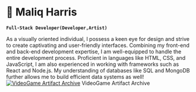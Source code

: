 #  🤖  Maliq Harris 

**`Full-Stack Developer(Developer,Artist)`**

As a visually oriented individual, I possess a keen eye for design and strive to create captivating and user-friendly interfaces. Combining my front-end and back-end development expertise, I am well-equipped to handle the entire development process. Proficient in languages like HTML, CSS, and JavaScript, I am also experienced in working with frameworks such as React and Node.js. My understanding of databases like SQL and MongoDB further allows me to build efficient data systems as well!
[![VideoGame Artifact Archive](https://i.ytimg.com/an_webp/1IZ8W4Q6Ua4/mqdefault_6s.webp?du=3000&sqp=CICFvKUG&rs=AOn4CLDpW9zqQkA5J73gNk_RZ6nwdYbl6A)](https://youtu.be/1IZ8W4Q6Ua4)
VideoGame Artifact Archive
